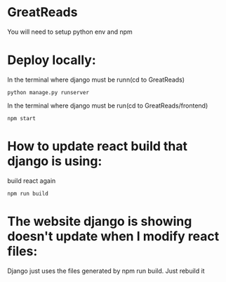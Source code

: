 # GreatReads
You will need to setup python env and npm
# Deploy locally:
In the terminal where django must be runn(cd to GreatReads)
```
python manage.py runserver
```
In the terminal where django must be run(cd to GreatReads/frontend)
```
npm start
```
# How to update react build that django is using:
build react again
```
npm run build
```
# The website django is showing doesn't update when I modify react files:
Django just uses the files generated by npm run build. Just rebuild it


